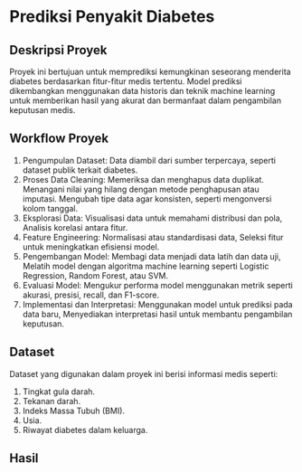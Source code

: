 # Prediksi Penyakit Diabetes
## Deskripsi Proyek
Proyek ini bertujuan untuk memprediksi kemungkinan seseorang menderita diabetes berdasarkan fitur-fitur medis tertentu. Model prediksi dikembangkan menggunakan data historis dan teknik machine learning untuk memberikan hasil yang akurat dan bermanfaat dalam pengambilan keputusan medis.

## Workflow Proyek
1. Pengumpulan Dataset: Data diambil dari sumber terpercaya, seperti dataset publik terkait diabetes.
2. Proses Data Cleaning: Memeriksa dan menghapus data duplikat. Menangani nilai yang hilang dengan metode penghapusan atau imputasi. Mengubah tipe data agar konsisten, seperti mengonversi kolom tanggal.
3. Eksplorasi Data: Visualisasi data untuk memahami distribusi dan pola, Analisis korelasi antara fitur.
5. Feature Engineering: Normalisasi atau standardisasi data, Seleksi fitur untuk meningkatkan efisiensi model.
6. Pengembangan Model: Membagi data menjadi data latih dan data uji, Melatih model dengan algoritma machine learning seperti Logistic Regression, Random Forest, atau SVM.
7. Evaluasi Model: Mengukur performa model menggunakan metrik seperti akurasi, presisi, recall, dan F1-score.
8. Implementasi dan Interpretasi: Menggunakan model untuk prediksi pada data baru, Menyediakan interpretasi hasil untuk membantu pengambilan keputusan.

## Dataset
Dataset yang digunakan dalam proyek ini berisi informasi medis seperti:
1. Tingkat gula darah.
2. Tekanan darah.
3. Indeks Massa Tubuh (BMI).
4. Usia.
5. Riwayat diabetes dalam keluarga.

## Hasil
